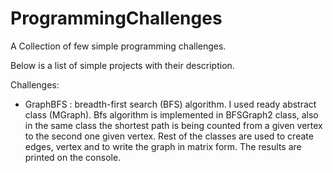 # ProgrammingChallenges
A Collection of few simple programming challenges.

Below is a list of simple projects with their description.

Challenges: 
 - GraphBFS : breadth-first search (BFS) algorithm. I used ready abstract class (MGraph). Bfs algorithm is implemented in BFSGraph2 class, also 
              in the same class the shortest path is being counted from a given vertex to the second one given vertex. Rest of the classes 
              are used to create edges, vertex and to write the graph in matrix form. The results are printed on the console.
              
             
